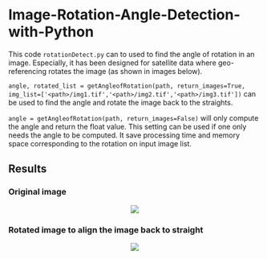 # Image-Rotation-Angle-Detection-with-Python
This code `rotationDetect.py` can to used to find the angle of rotation in an image. Especially, it has been designed for satellite data where geo-referencing rotates the image (as shown in images below).

```angle, rotated_list = getAngleofRotation(path, return_images=True, img_list=['<path>/img1.tif','<path>/img2.tif','<path>/img3.tif'])``` can be used to find the angle and rotate the image back to the straights. <br>

```angle = getAngleofRotation(path, return_images=False)``` will only compute the angle and return the float value. This setting can be used if one only needs the angle to be computed. It save processing time and memory space corresponding to the rotation on input image list.

## Results

### Original image
<div align='center'>
<img src = 'images/original.jpg'>
</div>


### Rotated image to align the image back to straight
<div align='center'>
<img src = 'images/rotated.jpg'>
</div>
